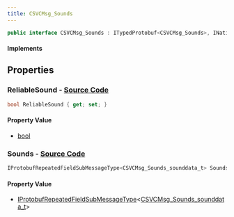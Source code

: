```yaml
---
title: CSVCMsg_Sounds
---
```


```csharp
public interface CSVCMsg_Sounds : ITypedProtobuf<CSVCMsg_Sounds>, INativeHandle, INetMessage<CSVCMsg_Sounds>, IDisposable
```

#### Implements

## Properties

### **ReliableSound** - [Source Code](https://github.com/swiftly-solution/swiftlys2/blob/main/managed/src/SwiftlyS2.Generated/Protobufs/Interfaces/CSVCMsg_Sounds.cs#L18)

```csharp
bool ReliableSound { get; set; }
```

#### Property Value

- [bool](https://learn.microsoft.com/dotnet/api/system.boolean)

### **Sounds** - [Source Code](https://github.com/swiftly-solution/swiftlys2/blob/main/managed/src/SwiftlyS2.Generated/Protobufs/Interfaces/CSVCMsg_Sounds.cs#L21)

```csharp
IProtobufRepeatedFieldSubMessageType<CSVCMsg_Sounds_sounddata_t> Sounds { get; }
```

#### Property Value

- [IProtobufRepeatedFieldSubMessageType](/docs/api/shared/netmessages/iprotobufrepeatedfieldsubmessagetype-1)<[CSVCMsg_Sounds_sounddata_t](/docs/api/shared/protobufdefinitions/csvcmsg_sounds_sounddata_t)>

